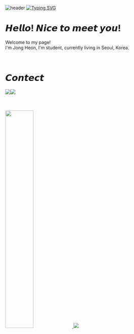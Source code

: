 ![header](https://capsule-render.vercel.app/api?type=waving&color=190707&text=&animation=twinkling&height=80)
[![Typing SVG](https://readme-typing-svg.demolab.com?font=Alkatra&weight=500&size=45&duration=3500&pause=3&color=190707&center=false&vCenter=false&multiline=true&repeat=true&width=1000&height=100&lines=Welcome+to+JH's+GitHub!👋)](https://git.io/typing-svg)



# 𝙃𝙚𝙡𝙡𝙤! 𝙉𝙞𝙘𝙚 𝙩𝙤 𝙢𝙚𝙚𝙩 𝙮𝙤𝙪!
Welcome to my page! <br/>
I'm Jong Heon, I'm student, currently living in Seoul, Korea.

<br>

# 𝘾𝙤𝙣𝙩𝙚𝙘𝙩
<div style="display:flex; flex-direction:row;">
    <a href="jjong1239174@gmail.com">
        <img src="https://img.shields.io/badge/Gmail-EA4335?style=for-the-badge&logo=Gmail&logoColor=white"> 
    </a>
    <a href="https://www.instagram.com/dbwhdgjs">
        <img src="https://img.shields.io/badge/Instagram-E4405F?style=for-the-badge&logo=Instagram&logoColor=white"> 
    </a>
</div>

<br/>
<br/>
<br>

<a href="s">
  <img src="https://github-readme-stats.vercel.app/api?username=dbwhdgjs&theme=tokyonight&show_icons=true" width="42%" />
</a>
<a href="s">
  <img src="https://github-readme-stats.vercel.app/api/top-langs/?username=dbwhdgjs&exclude_repo=dkssud8150.github.io&layout=compact&theme=tokyonight" />
</a>

<!--
**dbwhdgjs/dbwhdgjs** is a ✨ _special_ ✨ repository because its `README.md` (this file) appears on your GitHub profile.

Here are some ideas to get you started:

- 🔭 I’m currently working on ...
- 🌱 I’m currently learning ...
- 👯 I’m looking to collaborate on ...
- 🤔 I’m looking for help with ...
- 💬 Ask me about ...
- 📫 How to reach me: ...
- 😄 Pronouns: ...
- ⚡ Fun fact: ...
-->

